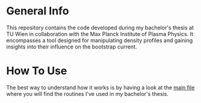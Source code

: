 # General Info

This repository contains the code developed during my bachelor's thesis at TU Wien in collaboration with the Max Planck Institute of Plasma Physics. It encompasses a tool designed for manipulating density profiles and gaining insights into their influence on the bootstrap current.

# How To Use

The best way to understand how it works is by having a look at the [main file](main.py) where you will find the routines I've used in my bachelor's thesis.
